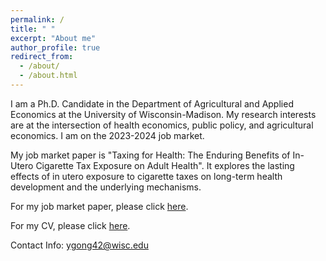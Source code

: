 ```yaml
---
permalink: /
title: " "
excerpt: "About me"
author_profile: true
redirect_from: 
  - /about/
  - /about.html
---
```


I am a Ph.D. Candidate in the Department of Agricultural and Applied Economics at the University of Wisconsin-Madison. My research interests are at the intersection of health economics, public policy, and agricultural economics. I am on the 2023-2024 job market.

My job market paper is "Taxing for Health: The Enduring Benefits of In-Utero Cigarette Tax Exposure on Adult Health". It explores the lasting effects of in utero exposure to cigarette taxes on long-term health development and the underlying mechanisms. 

For my job market paper, please click [here](https://ytgonguw.github.io/files/JMP_Yating_AAE.pdf).

For my CV, please click [here](https://ytgonguw.github.io/files/CV3.pdf).

Contact Info: [ygong42@wisc.edu](mailto:ygong42@wisc.edu)
